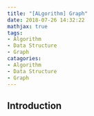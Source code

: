 ```yaml
---
title: "[ALgorithm] Graph"
date: 2018-07-26 14:32:22
mathjax: true
tags:
- Algorithm
- Data Structure
- Graph
catagories:
- Algorithm
- Data Structure
- Graph
---
```

## Introduction
